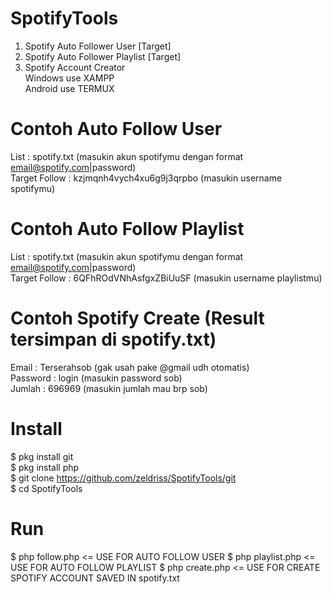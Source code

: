 # SpotifyTools
1. Spotify Auto Follower User [Target]<br>
2. Spotify Auto Follower Playlist [Target]<br>
3. Spotify Account Creator<br>
Windows use XAMPP<br>
Android use TERMUX<br>

# Contoh Auto Follow User
List : spotify.txt (masukin akun spotifymu dengan format email@spotify.com|password)<br>
Target Follow : kzjmqnh4vych4xu6g9j3qrpbo (masukin username spotifymu)<br>

# Contoh Auto Follow Playlist
List : spotify.txt (masukin akun spotifymu dengan format email@spotify.com|password)<br>
Target Follow : 6QFhROdVNhAsfgxZBiUuSF (masukin username playlistmu)<br>

# Contoh Spotify Create (Result tersimpan di spotify.txt)
Email : Terserahsob (gak usah pake @gmail udh otomatis)<br>
Password : login (masukin password sob)<br>
Jumlah : 696969 (masukin jumlah mau brp sob)<br>


# Install
  
  $ pkg install git<br>
  $ pkg install php<br>
  $ git clone https://github.com/zeldriss/SpotifyTools/git<br>
  $ cd SpotifyTools<br>

# Run

  $ php follow.php <= USE FOR AUTO FOLLOW USER
  $ php playlist.php <= USE FOR AUTO FOLLOW PLAYLIST
  $ php create.php <= USE FOR CREATE SPOTIFY ACCOUNT SAVED IN spotify.txt

  


